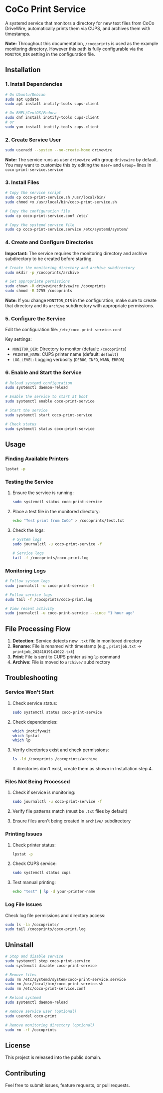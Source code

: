 # CoCo Print Service

A systemd service that monitors a directory for new text files from CoCo DriveWire, automatically prints them via CUPS, and archives them with timestamps.

**Note:** Throughout this documentation, `/cocoprints` is used as the example monitoring directory. However this path is fully configurable via the `MONITOR_DIR` setting in the configuration file.

## Installation

### 1. Install Dependencies

```bash
# On Ubuntu/Debian
sudo apt update
sudo apt install inotify-tools cups-client

# On RHEL/CentOS/Fedora
sudo dnf install inotify-tools cups-client
# or
sudo yum install inotify-tools cups-client
```

### 2. Create Service User

```bash
sudo useradd --system --no-create-home drivewire
```

**Note:** The service runs as user `drivewire` with group `drivewire` by default. You may want to customize this by editing the `User=` and `Group=` lines in `coco-print-service.service`

### 3. Install Files

```bash
# Copy the service script
sudo cp coco-print-service.sh /usr/local/bin/
sudo chmod +x /usr/local/bin/coco-print-service.sh

# Copy the configuration file
sudo cp coco-print-service.conf /etc/

# Copy the systemd service file
sudo cp coco-print-service.service /etc/systemd/system/
```

### 4. Create and Configure Directories

**Important:** The service requires the monitoring directory and archive subdirectory to be created before starting.

```bash
# Create the monitoring directory and archive subdirectory
sudo mkdir -p /cocoprints/archive

# Set appropriate permissions
sudo chown -R drivewire:drivewire /cocoprints
sudo chmod -R 2755 /cocoprints
```

**Note:** If you change `MONITOR_DIR` in the configuration, make sure to create that directory and its `archive` subdirectory with appropriate permissions.

### 5. Configure the Service

Edit the configuration file: `/etc/coco-print-service.conf`

Key settings:
- `MONITOR_DIR`: Directory to monitor (default: `/cocoprints`)
- `PRINTER_NAME`: CUPS printer name (default: `default`)
- `LOG_LEVEL`: Logging verbosity (`DEBUG`, `INFO`, `WARN`, `ERROR`)

### 6. Enable and Start the Service

```bash
# Reload systemd configuration
sudo systemctl daemon-reload

# Enable the service to start at boot
sudo systemctl enable coco-print-service

# Start the service
sudo systemctl start coco-print-service

# Check status
sudo systemctl status coco-print-service
```

## Usage

### Finding Available Printers

```bash
lpstat -p
```

### Testing the Service

1. Ensure the service is running:
   ```bash
   sudo systemctl status coco-print-service
   ```

2. Place a test file in the monitored directory:
   ```bash
   echo "Test print from CoCo" > /cocoprints/test.txt
   ```

3. Check the logs:
   ```bash
   # System logs
   sudo journalctl -u coco-print-service -f

   # Service logs
   tail -f /cocoprints/coco-print.log
   ```

### Monitoring Logs

```bash
# Follow system logs
sudo journalctl -u coco-print-service -f

# Follow service logs
sudo tail -f /cocoprints/coco-print.log

# View recent activity
sudo journalctl -u coco-print-service --since "1 hour ago"
```

## File Processing Flow

1. **Detection**: Service detects new `.txt` file in monitored directory
2. **Rename**: File is renamed with timestamp (e.g., `printjob.txt` → `printjob_20241019143022.txt`)
3. **Print**: File is sent to CUPS printer using `lp` command
4. **Archive**: File is moved to `archive/` subdirectory

## Troubleshooting

### Service Won't Start

1. Check service status:
   ```bash
   sudo systemctl status coco-print-service
   ```

2. Check dependencies:
   ```bash
   which inotifywait
   which lpstat
   which lp
   ```

3. Verify directories exist and check permissions:
   ```bash
   ls -ld /cocoprints /cocoprints/archive
   ```
   If directories don't exist, create them as shown in Installation step 4.

### Files Not Being Processed

1. Check if service is monitoring:
   ```bash
   sudo journalctl -u coco-print-service -f
   ```

2. Verify file patterns match (must be `.txt` files by default)

3. Ensure files aren't being created in `archive/` subdirectory

### Printing Issues

1. Check printer status:
   ```bash
   lpstat -p
   ```

2. Check CUPS service:
   ```bash
   sudo systemctl status cups
   ```

3. Test manual printing:
   ```bash
   echo "test" | lp -d your-printer-name
   ```

### Log File Issues

Check log file permissions and directory access:
```bash
sudo ls -la /cocoprints/
sudo tail /cocoprints/coco-print.log
```

## Uninstall

```bash
# Stop and disable service
sudo systemctl stop coco-print-service
sudo systemctl disable coco-print-service

# Remove files
sudo rm /etc/systemd/system/coco-print-service.service
sudo rm /usr/local/bin/coco-print-service.sh
sudo rm /etc/coco-print-service.conf

# Reload systemd
sudo systemctl daemon-reload

# Remove service user (optional)
sudo userdel coco-print

# Remove monitoring directory (optional)
sudo rm -rf /cocoprints
```

## License

This project is released into the public domain.

## Contributing

Feel free to submit issues, feature requests, or pull requests.
